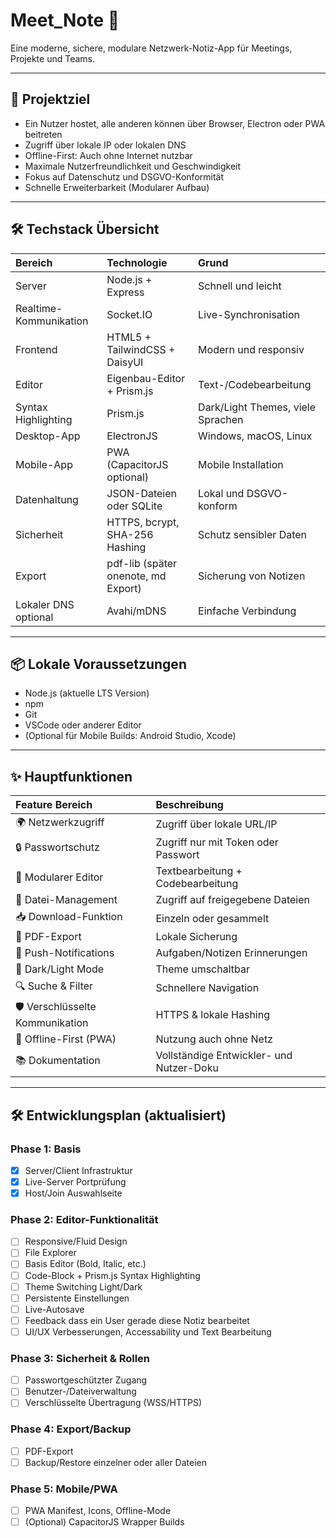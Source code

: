 # Meet_Note 📝

Eine moderne, sichere, modulare Netzwerk-Notiz-App für Meetings, Projekte und Teams.

---

## 🎯 Projektziel

- Ein Nutzer hostet, alle anderen können über Browser, Electron oder PWA beitreten
- Zugriff über lokale IP oder lokalen DNS
- Offline-First: Auch ohne Internet nutzbar
- Maximale Nutzerfreundlichkeit und Geschwindigkeit
- Fokus auf Datenschutz und DSGVO-Konformität
- Schnelle Erweiterbarkeit (Modularer Aufbau)

---

## 🛠️ Techstack Übersicht

| Bereich                | Technologie                             | Grund |
|:------------------------|:----------------------------------------|:------|
| Server                  | Node.js + Express                      | Schnell und leicht |
| Realtime-Kommunikation  | Socket.IO                              | Live-Synchronisation |
| Frontend                | HTML5 + TailwindCSS + DaisyUI           | Modern und responsiv |
| Editor                  | Eigenbau-Editor + Prism.js             | Text-/Codebearbeitung |
| Syntax Highlighting     | Prism.js                               | Dark/Light Themes, viele Sprachen |
| Desktop-App             | ElectronJS                             | Windows, macOS, Linux |
| Mobile-App              | PWA (CapacitorJS optional)             | Mobile Installation |
| Datenhaltung            | JSON-Dateien oder SQLite               | Lokal und DSGVO-konform |
| Sicherheit              | HTTPS, bcrypt, SHA-256 Hashing         | Schutz sensibler Daten |
| Export                  | pdf-lib (später onenote, md Export)    | Sicherung von Notizen |
| Lokaler DNS optional    | Avahi/mDNS                              | Einfache Verbindung |

---

## 📦 Lokale Voraussetzungen

- Node.js (aktuelle LTS Version)
- npm
- Git
- VSCode oder anderer Editor
- (Optional für Mobile Builds: Android Studio, Xcode)

---

## ✨ Hauptfunktionen

| Feature Bereich         | Beschreibung |
|:-------------------------|:-------------|
| 🌍 Netzwerkzugriff         | Zugriff über lokale URL/IP |
| 🔒 Passwortschutz         | Zugriff nur mit Token oder Passwort |
| 🧩 Modularer Editor       | Textbearbeitung + Codebearbeitung |
| 📂 Datei-Management       | Zugriff auf freigegebene Dateien |
| 📥 Download-Funktion      | Einzeln oder gesammelt |
| 🧾 PDF-Export             | Lokale Sicherung |
| 🔔 Push-Notifications     | Aufgaben/Notizen Erinnerungen |
| 🎨 Dark/Light Mode         | Theme umschaltbar |
| 🔍 Suche & Filter         | Schnellere Navigation |
| 🛡️ Verschlüsselte Kommunikation | HTTPS & lokale Hashing |
| 📶 Offline-First (PWA)    | Nutzung auch ohne Netz |
| 📚 Dokumentation         | Vollständige Entwickler- und Nutzer-Doku |

---

## 🛠 Entwicklungsplan (aktualisiert)

### Phase 1: Basis

- [x] Server/Client Infrastruktur
- [x] Live-Server Portprüfung
- [x] Host/Join Auswahlseite

### Phase 2: Editor-Funktionalität

- [ ] Responsive/Fluid Design
- [ ] File Explorer
- [ ] Basis Editor (Bold, Italic, etc.)
- [ ] Code-Block + Prism.js Syntax Highlighting
- [ ] Theme Switching Light/Dark
- [ ] Persistente Einstellungen
- [ ] Live-Autosave
- [ ] Feedback dass ein User gerade diese Notiz bearbeitet
- [ ] UI/UX Verbesserungen, Accessability und Text Bearbeitung

### Phase 3: Sicherheit & Rollen

- [ ] Passwortgeschützter Zugang
- [ ] Benutzer-/Dateiverwaltung
- [ ] Verschlüsselte Übertragung (WSS/HTTPS)

### Phase 4: Export/Backup

- [ ] PDF-Export
- [ ] Backup/Restore einzelner oder aller Dateien

### Phase 5: Mobile/PWA

- [ ] PWA Manifest, Icons, Offline-Mode
- [ ] (Optional) CapacitorJS Wrapper Builds

